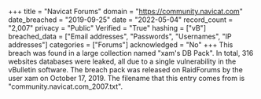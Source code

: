 +++
title = "Navicat Forums"
domain = "https://community.navicat.com"
date_breached = "2019-09-25"
date = "2022-05-04"
record_count = "2,007"
privacy = "Public"
Verified = "True"
hashing = ["vB"]
breached_data = ["Email addresses", "Passwords", "Usernames", "IP addresses"]
categories = ["Forums"]
acknowledged = "No"
+++
This breach was found in a large collection named "xam's DB Pack". In total, 316 websites databases were leaked, all due to a single vulnerability in the vBulletin software. The breach pack was released on RaidForums by the user xam on October 17, 2019. The filename that this entry comes from is "community.navicat.com_2007.txt".
